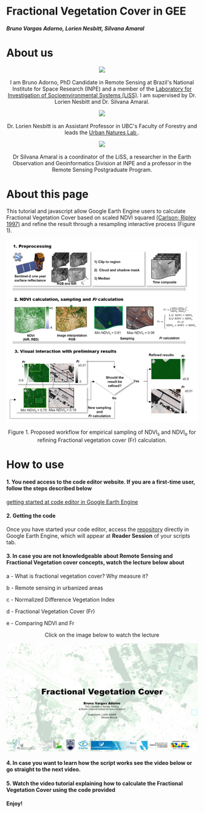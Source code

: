 <div class="fluid-row" id="header">
    <h1 class="title toc-ignore">Fractional Vegetation Cover in GEE</h1>
    <h4 class="author"><em>Bruno Vargas Adorno, Lorien Nesbitt, Silvana Amaral</em></h4>
</div>

# About us

<div align="center">
  <img src="https://github.com/user-attachments/assets/2747555f-567e-42a9-b357-9fc2d602f756" width="200">
  <p>I am Bruno Adorno, PhD Candidate in Remote Sensing at Brazil's National Institute for Space Research (INPE) and a member of the 
      <a href="https://www.lissinpe.com.br/">Laboratory&nbspfor Investigation of Socioenvironmental Systems (LiSS)</a>.
      I am supervised by Dr. Lorien Nesbitt and Dr. Silvana Amaral.
  </p>
  <img src="https://github.com/user-attachments/assets/027a95ee-c1aa-4cc2-8936-fa3a4bf49677" width="200">
  <p> Dr. Lorien Nesbitt is an Assistant Professor in UBC's Faculty of Forestry and leads the 
      <a href="https://urbannatures.ca/">Urban Natures Lab </a>.
  </p>
  <img src="https://github.com/user-attachments/assets/804e4e89-f59d-4cb5-927a-267acbb4384c" width="200">
  <p> Dr Silvana Amaral is a coordinator of the LiSS, a researcher in the Earth Observation and Geoinformatics Division at INPE and a professor in the Remote Sensing Postgraduate Program.</p>
</div>


# About this page
This tutorial and javascript allow Google Earth Engine users to calculate Fractional Vegetation Cover based on scaled NDVI squared [(Carlson; Ripley 1997)](https://www.sciencedirect.com/science/article/pii/S0034425797001041) and refine the result through a resampling interactive process (Figure 1). 

![processing](https://github.com/badorno/fractionalvegetationcover/blob/main/figs/processing_corrected.png)

<p align="center">
Figure 1. Proposed workflow for empirical sampling of NDVI<sub>s</sub> and NDVI<sub>o</sub> for refining Fractional vegetation cover (Fr) calculation.
</p>


# How to use

<h4>1. You need access to the code editor website. If you are a first-time user, follow the steps described below </h4> 

[getting started at code editor in Google Earth Engine](https://developers.google.com/earth-engine/guides/quickstart_javascript)


<h4>2. Getting the code</h4>

Once you have started your code editor, access the [repository](https://code.earthengine.google.com/?scriptPath=users%2Fbrunoadornoflorestal%2Ffractionalvegetationcover%3AFr_refined) directly in Google Earth Engine, which will appear at <b>Reader Session</b> of your scripts tab.

<h4>3. In case you are not knowledgeable about Remote Sensing and Fractional Vegetation cover concepts, watch the lecture below about </h4>

a - What is fractional vegetation cover? Why measure it?

b - Remote sensing in urbanized areas

c - Normalized Difference Vegetation Index 

d - Fractional Vegetation Cover (Fr) 

e - Comparing NDVI and Fr

<div align="center">
    <p> Click on the image below to watch the lecture </p>
  <a href="https://youtu.be/imFIyeOAxRg">
    <img src="https://github.com/badorno/fractionalvegetationcover/blob/main/figs/lecture_folder.jpg?raw=true" width="800">
  </a>
</div>

<h4>4. In case you want to learn how the script works see the video below or go straight to the next video. </h4>

<h4>5. Watch the video tutorial explaining how to calculate the Fractional Vegetation Cover using the code provided </h4>


<h4>Enjoy!</h4>
